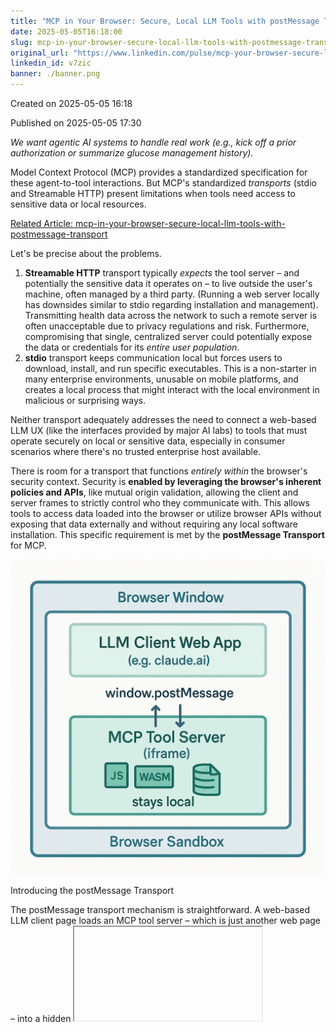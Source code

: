 ```yaml
---
title: "MCP in Your Browser: Secure, Local LLM Tools with postMessage Transport"
date: 2025-05-05T16:18:00
slug: mcp-in-your-browser-secure-local-llm-tools-with-postmessage-transport
original_url: "https://www.linkedin.com/pulse/mcp-your-browser-secure-local-llm-tools-postmessage-josh-mandel-md-v7zic"
linkedin_id: v7zic
banner: ./banner.png
---
```


Created on 2025-05-05 16:18

Published on 2025-05-05 17:30

*We want agentic AI systems to handle real work (e.g., kick off a prior authorization or summarize glucose management history).*

Model Context Protocol (MCP) provides a standardized specification for these agent-to-tool interactions. But MCP's standardized *transports* (stdio and Streamable HTTP) present limitations when tools need access to sensitive data or local resources.

[Related Article: mcp-in-your-browser-secure-local-llm-tools-with-postmessage-transport](/posts/mcp-in-your-browser-secure-local-llm-tools-with-postmessage-transport)

Let's be precise about the problems.

1. **Streamable HTTP** transport typically *expects* the tool server – and potentially the sensitive data it operates on – to live outside the user's machine, often managed by a third party. (Running a web server locally has downsides similar to stdio regarding installation and management). Transmitting health data across the network to such a remote server is often unacceptable due to privacy regulations and risk. Furthermore, compromising that single, centralized server could potentially expose the data or credentials for its *entire user population*.
2. **stdio** transport keeps communication local but forces users to download, install, and run specific executables. This is a non-starter in many enterprise environments, unusable on mobile platforms, and creates a local process that might interact with the local environment in malicious or surprising ways.

Neither transport adequately addresses the need to connect a web-based LLM UX (like the interfaces provided by major AI labs) to tools that must operate securely on local or sensitive data, especially in consumer scenarios where there's no trusted enterprise host available.

There is room for a transport that functions *entirely within* the browser's security context. Security is **enabled by leveraging the browser's inherent policies and APIs**, like mutual origin validation, allowing the client and server frames to strictly control who they communicate with. This allows tools to access data loaded into the browser or utilize browser APIs without exposing that data externally and without requiring any local software installation. This specific requirement is met by the **postMessage Transport** for MCP.

![](./image-1.png)

Introducing the postMessage Transport

The postMessage transport mechanism is straightforward. A web-based LLM client page loads an MCP tool server – which is just another web page – into a hidden <iframe>. Communication between the client page and the server iframe occurs directly using the browser's standard window.postMessage API, respecting the security policies enforced by the browser.

This browser-native approach offers distinct technical advantages, particularly strong for consumer applications or scenarios without a trusted enterprise API host:

* **Data Confinement:** Sensitive data loaded into the server iframe (e.g., FHIR resources fetched via SMART on FHIR) **remains within the browser sandbox**. It is not transmitted over the network to the tool server for processing, fundamentally improving privacy for applications like patient data analysis.
* **Zero Installation:** The tool "server" consists solely of web assets: HTML, JavaScript, CSS, potentially WebAssembly (WASM). My demonstration server runs entirely from **static files hosted on GitHub Pages**. Providing users with static tool applications they can run locally within their browser sandbox is a viable and secure deployment model.
* **Direct Browser API Access:** The server iframe can directly and securely utilize powerful web platform APIs, gated by standard browser permissions. This includes IndexedDB for structured local storage, WASM for high-performance local computation, the File System Access API for operating on user-selected local files, or even Web Bluetooth / Web USB for interacting with connected hardware.
* **Reduced Credential Risk:** Compared to remote servers or broadly permissioned local processes, the postMessage tool server often has a reduced need to store persistent, high-privilege credentials. It might receive data directly via user interaction or use ephemeral tokens, limiting the potential impact if the tool server's logic itself were somehow compromised.

### Demo: Real EHR Data Analysis, Entirely In-Browser

To demonstrate this isn't just theoretical, I've recorded a short video [Link to Video Here] showing the postMessage transport used with the standard MCP Inspector tool.

In the <!-- YOUTUBE:\_VuMRotKbV8 -->:

1. The MCP Inspector connects via postMessage transport to my static tool server on GitHub Pages.
2. The server iframe initiates a SMART on FHIR launch. I authenticate against my provider's MyChart portal and authorize data access.
3. The requested FHIR data is fetched *directly into the browser*, where the server iframe uses IndexedDB to store the complete dataset locally.
4. Data delivery is confirmed back to the client via postMessage.
5. The Inspector then uses standard MCP tools/call requests via postMessage to invoke tools like grep (searching FHIR resources + notes) provided by the iframe server.

All analysis occurs locally, sandboxed, demonstrating secure processing of actual health data without it leaving the browser and without any required installation.

### Beyond EHR: Diverse Use Cases for Browser-Native Tools

The utility extends beyond healthcare data. Consider an LLM agent using a postMessage tool server to:

* Summarize content from local files selected by the user via the File System Access API.
* Perform complex image manipulations or run physics simulations using WASM modules loaded in the iframe.
* Read data from or send commands to a connected Bluetooth Low Energy device via the Web Bluetooth API.
* Act as a temporary, secure "scratchpad" for analyzing code snippets or log data pasted or loaded into the iframe.

### Security Considerations: Leveraging the Sandbox

Building securely with this transport means working *with* the browser's security model:

* **Leverage Browser Mechanisms:** Use strict origin validation (event.origin checks) and consider the iframe sandbox attribute to enforce the principle of least privilege between the client and the tool server frames.
* **Respect User Consent:** Access to powerful browser APIs (files, devices, etc.) relies on explicit user permission granted via standard browser prompts to the tool server's origin.
* **Tool Logic Matters:** Remember, a secure transport doesn't fix insecure application logic within the tool itself.

### Call to Action: Let's Build Browser-Native AI Connections!

The postMessage transport enables compelling new workflows. Imagine web-based LLM interfaces like claude.ai, chat.openai.com, or custom enterprise portals securely interacting with tools that operate on local data or leverage specific browser capabilities, all without installations or sending sensitive data off-device.

This is technically feasible *now*. The prototype, built with standard web technologies, demonstrates this. Adding client-side support for the postMessage transport to existing web-based LLM platforms does not require fundamental backend infrastructure changes.

I invite developers and platform providers to explore this:

* Watch the demonstration video: <!-- YOUTUBE:\_VuMRotKbV8 -->
* Review and comment on the [postMessage Transport Proposal](https://github.com/modelcontextprotocol/modelcontextprotocol/issues/457)
* Examine the prototype code ([client transport](https://github.com/jmandel/health-record-mcp/blob/main/src/IntraBrowserTransport.ts#L97), [server example](https://github.com/jmandel/health-record-mcp/blob/main/intrabrowser/public/ehr-mcp/index.tsx)):
* ***Experiment*** using the MCP Inspector tool to connect to postMessage servers.

What specific use cases does this unlock for your applications? How can we collectively encourage the major LLM platforms to support this transport? Let's discuss the technical merits and possibilities in the comments.